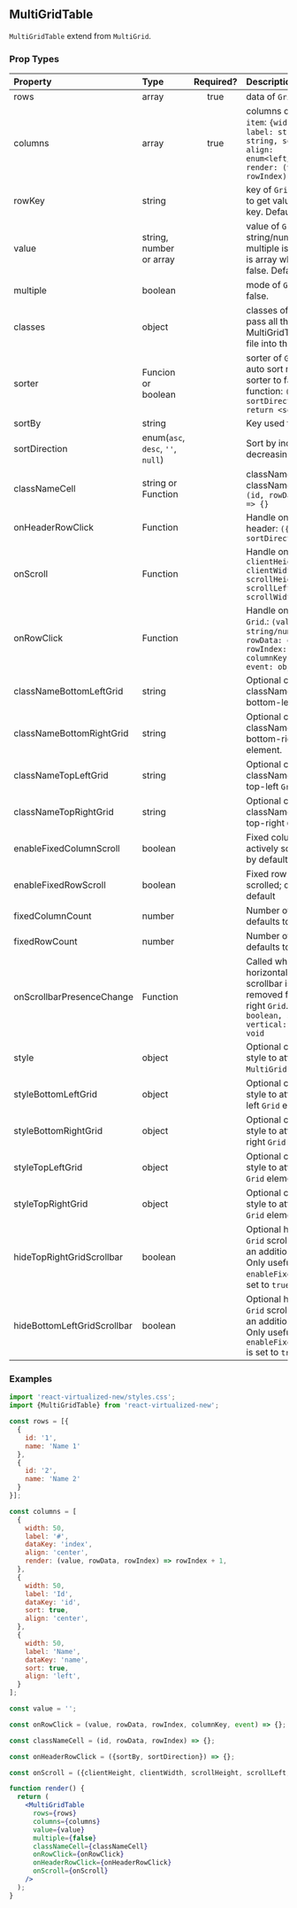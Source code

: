 ## MultiGridTable

`MultiGridTable` extend from `MultiGrid`.

### Prop Types

| Property                    | Type                              | Required? | Description                                                                                                                                                                   |
| :-------------------------- | :-------------------------------- | :-------: | :---------------------------------------------------------------------------------------------------------------------------------------------------------------------------- |
| rows                        | array                             |   true    | data of `Grid`                                                                                                                                                                |
| columns                     | array                             |   true    | columns of `Grid`. `column item`: `{width: number, label: string, dataKey: string, sort: boolean, align: enum<left/right/center>, render: (value, rowData, rowIndex) => {} }` |
| rowKey                      | string                            |           | key of `Grid`. rowKey used to get value by column key. Default is `id`                                                                                                        |
| value                       | string, number or array           |           | value of `Grid`. value is string/number when multiple is true and value is array when multiple is false. Default is ''                                                        |
| multiple                    | boolean                           |           | mode of `Grid`. Default is false.                                                                                                                                             |
| classes                     | object                            |           | classes of `Grid`. Please pass all the classes in the MultiGridTable.module.css file into the component                                                                       |
| sorter                      | Funcion or boolean                |           | sorter of `Grid`. Turn off auto sort mode just set sorter to false. If sorter is function: `(rows, sortBy, sortDirection) => { return <sorted rows>; }`                       |
| sortBy                      | string                            |           | Key used to sort data.                                                                                                                                                        |
| sortDirection               | enum(`asc`, `desc`, `''`, `null`) |           | Sort by increasing or decreasing value                                                                                                                                        |
| classNameCell               | string or Function                |           | className off cell `Grid`. If className is function `(id, rowData, rowIndex) => {}`                                                                                           |
| onHeaderRowClick            | Function                          |           | Handle onClick `Grid` header: `({ sortBy, sortDirection }) => {}`                                                                                                             |
| onScroll                    | Function                          |           | Handle onScroll `Grid`: `({ clientHeight, clientWidth, scrollHeight, scrollLeft, scrollTop, scrollWidth }) => {}`                                                             |
| onRowClick                  | Function                          |           | Handle onClick a cell. `Grid`.: `(value: string/number/array, rowData: object, rowIndex: number, columnKey: string, event: object): void`                                     |
| classNameBottomLeftGrid     | string                            |           | Optional custom className to attach to bottom-left `Grid` element.                                                                                                            |
| classNameBottomRightGrid    | string                            |           | Optional custom className to attach to bottom-right `Grid` element.                                                                                                           |
| classNameTopLeftGrid        | string                            |           | Optional custom className to attach to top-left `Grid` element.                                                                                                               |
| classNameTopRightGrid       | string                            |           | Optional custom className to attach to top-right `Grid` element.                                                                                                              |
| enableFixedColumnScroll     | boolean                           |           | Fixed column can be actively scrolled; disabled by default                                                                                                                    |
| enableFixedRowScroll        | boolean                           |           | Fixed row can be actively scrolled; disabled by default                                                                                                                       |
| fixedColumnCount            | number                            |           | Number of fixed columns; defaults to `0`                                                                                                                                      |
| fixedRowCount               | number                            |           | Number of fixed rows; defaults to `0`                                                                                                                                         |
| onScrollbarPresenceChange   | Function                          |           | Called whenever a horizontal or vertical scrollbar is added or removed from the bottom, right `Grid`.: `({ horizontal: boolean, size: number, vertical: boolean }): void`     |
| style                       | object                            |           | Optional custom inline style to attach to root `MultiGrid` element.                                                                                                           |
| styleBottomLeftGrid         | object                            |           | Optional custom inline style to attach to bottom-left `Grid` element.                                                                                                         |
| styleBottomRightGrid        | object                            |           | Optional custom inline style to attach to bottom-right `Grid` element.                                                                                                        |
| styleTopLeftGrid            | object                            |           | Optional custom inline style to attach to top-left `Grid` element.                                                                                                            |
| styleTopRightGrid           | object                            |           | Optional custom inline style to attach to top-right `Grid` element.                                                                                                           |
| hideTopRightGridScrollbar   | boolean                           |           | Optional hides top-right `Grid` scrollbar by adding an additional wrapper. Only useful if `enableFixedRowScroll` is set to `true`                                             |
| hideBottomLeftGridScrollbar | boolean                           |           | Optional hides bottom-left `Grid` scrollbar by adding an additional wrapper. Only useful if `enableFixedColumnScroll` is set to `true`                                        |

### Examples

```jsx
import 'react-virtualized-new/styles.css';
import {MultiGridTable} from 'react-virtualized-new';

const rows = [{
  {
    id: '1',
    name: 'Name 1'
  },
  {
    id: '2',
    name: 'Name 2'
  }
}];

const columns = [
  {
    width: 50,
    label: '#',
    dataKey: 'index',
    align: 'center',
    render: (value, rowData, rowIndex) => rowIndex + 1,
  },
  {
    width: 50,
    label: 'Id',
    dataKey: 'id',
    sort: true,
    align: 'center',
  },
  {
    width: 50,
    label: 'Name',
    dataKey: 'name',
    sort: true,
    align: 'left',
  }
];

const value = '';

const onRowClick = (value, rowData, rowIndex, columnKey, event) => {};

const classNameCell = (id, rowData, rowIndex) => {};

const onHeaderRowClick = ({sortBy, sortDirection}) => {};

const onScroll = ({clientHeight, clientWidth, scrollHeight, scrollLeft, scrollTop, scrollWidth}) => {};

function render() {
  return (
    <MultiGridTable
      rows={rows}
      columns={columns}
      value={value}
      multiple={false}
      classNameCell={classNameCell}
      onRowClick={onRowClick}
      onHeaderRowClick={onHeaderRowClick}
      onScroll={onScroll}
    />
  );
}
```
